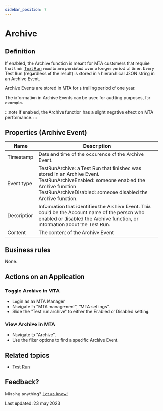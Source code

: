 ```yaml
---
sidebar_position: 7
---
```


# Archive

## Definition

If enabled, the Archive function is meant for MTA customers that require that their [Test Run](test-run) results are persisted over a longer period of time. 
Every Test Run (regardless of the result) is stored in a hierarchical JSON string in an Archive Event. 

Archive Events are stored in MTA for a trailing period of one year. 

The information in Archive Events can be used for auditing purposes, for example.

:::note
If enabled, the Archive function has a slight negative effect on MTA performance.
:::


## Properties (Archive Event)
| Name        | Description                                                                                                                                                                                                   |
| ----------- | ------------------------------------------------------------------------------------------------------------------------------------------------------------------------------------------------------------- |
| Timestamp   | Date and time of the occurence of the Archive Event.                                                                                                                                                          |
| Event type  | TestRunArchive: a Test Run that finished was stored in an Archive Event.<br/> TestRunArchiveEnabled: someone enabled the Archive function.<br/>TestRunArchiveDisabled: someone disabled the Archive function. |
| Description | Information that identifies the Archive Event. This could be the Account name of the person who enabled or disabled the Archive function, or information about the Test Run.                                  |
| Content     | The content of the Archive Event.                                                                                                                                                                             |  |

## Business rules

None.

## Actions on an Application


### Toggle Archive in MTA
- Login as an MTA Manager.
- Navigate to "MTA management", "MTA settings".
- Slide the "Test run archive" to either the Enabled or Disabled setting. 

### View Archive in MTA
- Navigate to "Archive".
- Use the filter options to find a specific Archive Event.

## Related topics
- [Test Run](test-run)

## Feedback?
Missing anything? [Let us know!](mailto:support@menditect.com)

Last updated: 23 may 2023